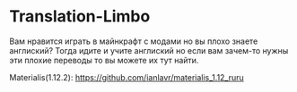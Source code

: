 # Translation-Limbo

Вам нравится играть в майнкрафт с модами но вы плохо знаете англиский? Тогда идите и учите англиский но если вам зачем-то нужны эти плохие переводы то вы можете их тут найти.

Materialis(1.12.2): https://github.com/ianlavr/materialis_1.12_ruru
